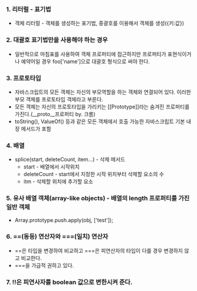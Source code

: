 ### 1. 리터럴 - 표기법
- 객체 리터럴 - 객체를 생성하는 표기법, 중괄호를 이용해서 객체를 생성({키:값})

### 2. 대괄호 표기법만을 사용해야 하는 경우
- 일반적으로 마침표를 사용하여 객체 프로퍼티에 접근하지만 프로퍼티가 표현식이거나 예약어일 경우 foo['name']으로 대괄호 형식으로 써야 한다.

### 3. 프로토타입
- 자바스크립트의 모든 객체는 자신의 부모역할을 하는 객체와 연결되어 있다. 이러한 부모 객체를 프로토타입 객체라고 부른다.
- 모든 객체는 자신의 프로토타입을 가리키는 [[Prototype]]라는 숨겨진 프로퍼티를 가진다.(__proto__프로퍼티 by. 크롬)
- toString(), ValueOf() 등과 같은 모든 객체에서 호출 가능한 자바스크립트 기본 내장 메서드가 포함

### 4. 배열
- splice(start, deleteCount, item...) - 삭제 메서드
    - start - 배열에서 시작위치
    - deleteCount - start에서 지정한 시작 위치부터 삭제할 요소의 수
    - itm - 삭제할 위치에 추가할 요소

### 5. 유사 배열 객체(array-like objects) - 배열의 length 프로퍼티를 가진 일반 객체
- Array.prototype.push.apply(obj, ['test']);

### 6. ==(동등) 연산자와 ===(일치) 연산자
- ==은 타입을 변경하여 비교하고 ===은 피연산자의 타입이 다를 경우 변경하지 않고 비교한다.
- ===을 가급적 권하고 있다.

### 7. !!은 피연사자를 boolean 값으로 변한시켜 준다.
